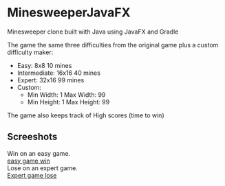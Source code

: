 # MinesweeperJavaFX
Minesweeper clone built with Java using JavaFX and Gradle

The game the same three difficulties from the original game plus a custom difficulty maker:

- Easy:         8x8 10 mines
- Intermediate: 16x16 40 mines
- Expert:       32x16 99 mines
- Custom:
  - Min Width:  1 Max Width:  99
  - Min Height: 1 Max Height: 99
  
The game also keeps track of High scores (time to win)

## Screeshots
Win on an easy game.\
[easy game win](https://imgur.com/8sSrfpq.png)\
Lose on an expert game.\
[Expert game lose](https://imgur.com/KmTtp30)
